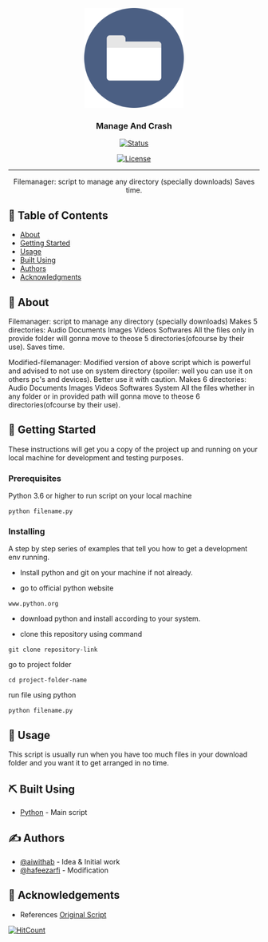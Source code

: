 <p align="center">
  <a href="" rel="noopener">
 <img width=200px height=200px src="https://github.com/aiwithab/ManageAndCrash/blob/documented-aiwithab/img/folder-manage-crash.png" alt="Project logo"></a>
</p>

<h3 align="center">Manage And Crash</h3>

<div align="center">

  [![Status](https://img.shields.io/badge/status-active-success.svg)]() 

  [![License](https://img.shields.io/badge/license-MIT-blue.svg)](https://github.com/aiwithab/ManageAndCrash/blob/documented-aiwithab/LICENSE)

</div>

---

<p align="center"> Filemanager: script to manage any directory (specially downloads)
Saves time.
    <br> 
</p>

## 📝 Table of Contents

- [About](#about)
- [Getting Started](#getting_started)
- [Usage](#usage)
- [Built Using](#built_using)
- [Authors](#authors)
- [Acknowledgments](#acknowledgement)

## 🧐 About <a name = "about"></a>
Filemanager: script to manage any directory (specially downloads)
  Makes 5 directories:
  Audio
  Documents
  Images
  Videos
  Softwares
All the files only in provide folder will gonna move to theose 5 directories(ofcourse by their use).
Saves time.

Modified-filemanager: Modified version of above script which is powerful and advised to not use on system directory (spoiler: well you can use it on others pc's and devices).
Better use it with caution.
  Makes 6 directories:
  Audio
  Documents
  Images
  Videos
  Softwares
  System
All the files whether in any folder or in provided path will gonna move to theose 6 directories(ofcourse by their use).

## 🏁 Getting Started <a name = "getting_started"></a>
These instructions will get you a copy of the project up and running on your local machine for development and testing purposes.
### Prerequisites

Python 3.6 or higher
to run script on your local machine
```
python filename.py
```

### Installing
A step by step series of examples that tell you how to get a development env running.

- Install python and git on your machine if not already.


- go to official python website
```
www.python.org
```

- download python and install according to your system.

- clone this repository using command

```
git clone repository-link
```

go to project folder

```
cd project-folder-name
```

run file using python

``` 
python filename.py 
```

## 🎈 Usage <a name="usage"></a>

This script is usually run when you have too much files in your download folder and you want it to get arranged in no time.

## ⛏️ Built Using <a name = "built_using"></a>

- [Python](https://www.python.org/) - Main script

## ✍️ Authors <a name = "authors"></a>

- [@aiwithab](https://github.com/aiwithab) - Idea & Initial work
- [@hafeezarfi](https://github.com/hafeezarfi) - Modification

## 🎉 Acknowledgements <a name = "acknowledgement"></a>

- References
[Original Script](https://github.com/aiwithab/Scripts/blob/master/DownloadedFilesManager.py)


[![HitCount](http://hits.dwyl.com/hafeezarfi/hafeezarfi/ManageAndCrash.svg)](http://hits.dwyl.com/hafeezarfi/hafeezarfi/ManageAndCrash)
